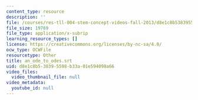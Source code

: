 ```yaml
---
content_type: resource
description: ''
file: /courses/res-tll-004-stem-concept-videos-fall-2013/d8e1c8b538395598b33a01e594098a66_an_ode_to_odes.vtt
file_size: 19769
file_type: application/x-subrip
learning_resource_types: []
license: https://creativecommons.org/licenses/by-nc-sa/4.0/
ocw_type: OCWFile
resourcetype: Other
title: an_ode_to_odes.srt
uid: d8e1c8b5-3839-5598-b33a-01e594098a66
video_files:
  video_thumbnail_file: null
video_metadata:
  youtube_id: null
---
```

